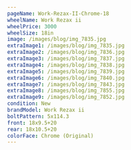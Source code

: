 ```yaml
---
pageName: Work-Rezax-II-Chrome-18
wheelName: Work Rezax ii
wheelPrice: 3000
wheelSize: 18in
image: /images/blog/img_7835.jpg
extraImage1: /images/blog/img_7835.jpg
extraImage2: /images/blog/img_7836.jpg
extraImage3: /images/blog/img_7837.jpg
extraImage4: /images/blog/img_7838.jpg
extraImage5: /images/blog/img_7839.jpg
extraImage6: /images/blog/img_7840.jpg
extraImage7: /images/blog/img_7843.jpg
extraImage8: /images/blog/img_7855.jpg
extraImage9: /images/blog/img_7852.jpg
condition: New
brandModel: Work Rezax ii
boltPattern: 5x114.3
front: 18x9.5+20
rear: 18x10.5+20
colorFace: Chrome (Original)
---
```

